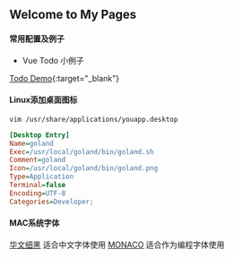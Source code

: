 ## Welcome to My Pages


#### 常用配置及例子

* Vue Todo 小例子

[Todo Demo](https://develop1024.github.io/home/todolist.html){:target="_blank"}



#### Linux添加桌面图标

``` vim /usr/share/applications/youapp.desktop ```

```ini
[Desktop Entry]
Name=goland
Exec=/usr/local/goland/bin/goland.sh
Comment=goland
Icon=/usr/local/goland/bin/goland.png
Type=Application
Terminal=false
Encoding=UTF-8
Categories=Developer;
```


#### MAC系统字体

[华文细黑](https://develop1024.github.io/home/fonts/huawenxihei.ttf) 适合中文字体使用
[MONACO](https://develop1024.github.io/home/fonts/MONACO.TTF) 适合作为编程字体使用

